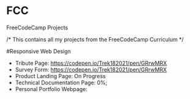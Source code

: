 # FCC
FreeCodeCamp Projects

/*  This contains all my projects from the FreeCodeCamp Curriculum */

#Responsive Web Design
 - Tribute Page: https://codepen.io/Trek182021/pen/GRrwMRX
 - Survey Form: https://codepen.io/Trek182021/pen/GRrwMRX
 - Product Landing Page: On Progress
 - Technical Documentation Page: 0%;
 - Personal Portfolio Webpage:
